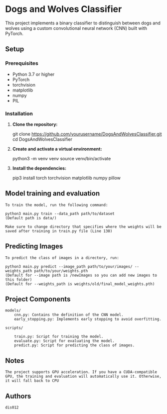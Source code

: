 # Dogs and Wolves Classifier

This project implements a binary classifier to distinguish between dogs and wolves using a custom convolutional neural network (CNN) built with PyTorch.


## Setup

### Prerequisites

- Python 3.7 or higher
- PyTorch
- torchvision
- matplotlib
- numpy
- PIL

### Installation

1. **Clone the repository:**

   git clone https://github.com/yourusername/DogsAndWolvesClassifier.git
   cd DogsAndWolvesClassifier

2. **Create and activate a virtual environment:**

    python3 -m venv venv
    source venv/bin/activate

3. **Install the dependencies:**

    pip3 install torch torchvision matplotlib numpy pillow

## Model training and evaluation

    To train the model, run the following command:

    python3 main.py train --data_path path/to/dataset 
    (Default path is data/)

    Make sure to change directory that specifies where the weights will be saved after training in train.py file (Line 130)

## Predicting Images

    To predict the class of images in a directory, run:

    python3 main.py predict --image_path path/to/your/images/ --weights_path path/to/your/weights.pth
    (Default for --image path is /newImages so you can add new images to this folder)
    (Default for --weights_path is weights/old/final_model_weights.pth)

## Project Components

    models/
	    cnn.py: Contains the definition of the CNN model.
	    early_stopping.py: Implements early stopping to avoid overfitting.

    scripts/

	    train.py: Script for training the model.
	    evaluate.py: Script for evaluating the model.
	    predict.py: Script for predicting the class of images.

## Notes

    The project supports GPU acceleration. If you have a CUDA-compatible GPU, the training and evaluation will automatically use it. Otherwise, it will fall back to CPU

## Authors

    dis012
